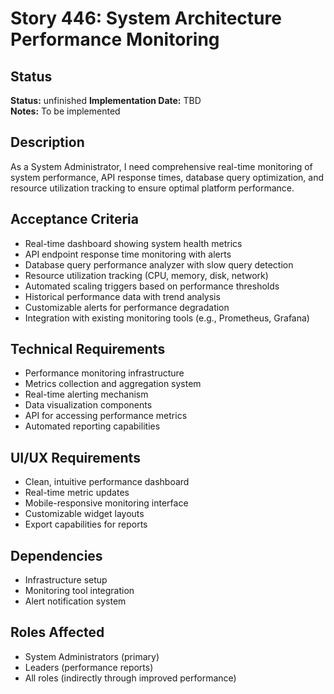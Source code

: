 # Story 446: System Architecture Performance Monitoring

## Status
**Status:** unfinished
**Implementation Date:** TBD  
**Notes:** To be implemented

## Description
As a System Administrator, I need comprehensive real-time monitoring of system performance, API response times, database query optimization, and resource utilization tracking to ensure optimal platform performance.

## Acceptance Criteria
- Real-time dashboard showing system health metrics
- API endpoint response time monitoring with alerts
- Database query performance analyzer with slow query detection
- Resource utilization tracking (CPU, memory, disk, network)
- Automated scaling triggers based on performance thresholds
- Historical performance data with trend analysis
- Customizable alerts for performance degradation
- Integration with existing monitoring tools (e.g., Prometheus, Grafana)

## Technical Requirements
- Performance monitoring infrastructure
- Metrics collection and aggregation system
- Real-time alerting mechanism
- Data visualization components
- API for accessing performance metrics
- Automated reporting capabilities

## UI/UX Requirements
- Clean, intuitive performance dashboard
- Real-time metric updates
- Mobile-responsive monitoring interface
- Customizable widget layouts
- Export capabilities for reports

## Dependencies
- Infrastructure setup
- Monitoring tool integration
- Alert notification system

## Roles Affected
- System Administrators (primary)
- Leaders (performance reports)
- All roles (indirectly through improved performance)
